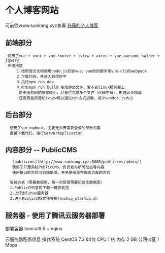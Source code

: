 # 个人博客网站
  可前往www.sunkang.xyz查看
  [孙康的个人博客](http://www.sunkang.xyz)
##  前端部分
     使用了vue + vuex + vue-router + iview + axios + vue-awesome-swiper + jquery
     环境搭建
         1.按照官方文档使用node.js安装vue、vue的的脚手架vue-cli和webpack
         2.下载代码，并进入到项目中
         3.执行npm run dev
         4.打包npm run build 生成静态文件，发不到linux服务器上
          由于服务器的带宽较小，尽量打包成多个文件（代码中有），形成异步加载
          还有有些资源如iview可以通过cdn方式加载，减少vendor.js大小
##  后台部分
      使用了springboot，主要是负责需要登录的部分内容
      直接下载代码，运行ServerApplication
##  内容部分 -- PublicCMS
       [publiccms](http://www.sunkang.xyz:8080/publiccms/admin/)
       使用了开源系统PublicCMS，负责发布新闻动态等内容
       使用接口的方式与前端集成，并未使用发布静态页面的方式

      安装方式（需要数据库，第一次登录需要初始化数据库）
      1.PublicCMS官网下载一键安装包
      2.上传到linux服务器
      3.进入PublicCMS文件夹执行nohup_startup.sh


##  服务器 - 使用了腾讯云服务器部署
  部署容器
  tomcat8.5 + nginx

  云服务器配置信息
    操作系统	CentOS 7.2 64位
    CPU	1 核
    内存	2 GB
    公网带宽	1 Mbps
